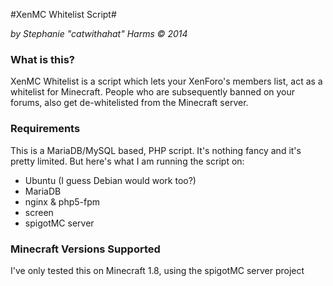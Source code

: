 #XenMC Whitelist Script#

*by Stephanie "catwithahat" Harms &copy; 2014*

### What is this?
XenMC Whitelist is a script which lets your XenForo's members list, act as a whitelist for Minecraft.
People who are subsequently banned on your forums, also get de-whitelisted from the Minecraft server.

### Requirements
This is a MariaDB/MySQL based, PHP script. It's nothing fancy and it's pretty limited. But here's what
I am running the script on:

* Ubuntu (I guess Debian would work too?)
* MariaDB
* nginx & php5-fpm
* screen
* spigotMC server

### Minecraft Versions Supported
I've only tested this on Minecraft 1.8, using the spigotMC server project